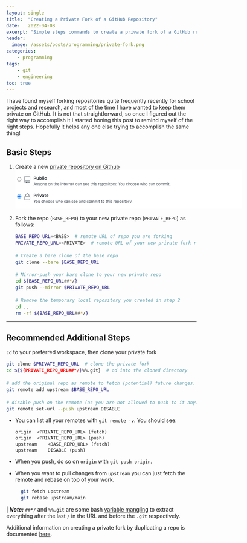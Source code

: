 ```yaml
---
layout: single
title:  "Creating a Private Fork of a GitHub Repository"
date:   2022-04-08
excerpt: "Simple steps commands to create a private fork of a GitHub repository."
header:
  image: /assets/posts/programming/private-fork.png
categories:
    - programming
tags:
    - git
    - engineering
toc: true
---
```


I have found myself forking repositories quite frequently recently for school projects and research, and most of the time I have wanted to keep them private on GitHub. It is not that straightforward, so once I figured out the right way to accomplish it I started honing this post to remind myself of the right steps. Hopefully it helps any one else trying to accomplish the same thing!

## Basic Steps

1. Create a new [private repository on Github](https://help.github.com/articles/creating-a-new-repository/)
   <img src="/assets/posts/programming/private-repo.png" style="max-width:600px">

2. Fork the repo (`BASE_REPO`) to your new private repo (`PRIVATE_REPO`) as follows:

    ```bash
    BASE_REPO_URL=<BASE>  # remote URL of repo you are forking
    PRIVATE_REPO_URL=<PRIVATE>  # remote URL of your new private fork repo

    # Create a bare clone of the base repo
    git clone --bare $BASE_REPO_URL

    # Mirror-push your bare clone to your new private repo
    cd ${BASE_REPO_URL##*/}
    git push --mirror $PRIVATE_REPO_URL

    # Remove the temporary local repository you created in step 2
    cd ..
    rm -rf ${BASE_REPO_URL##*/}
    ```

---

## Recommended Additional Steps

`cd` to your preferred workspace, then clone your private fork

```bash
git clone $PRIVATE_REPO_URL  # clone the private fork
cd ${${PRIVATE_REPO_URL##*/}%%.git}  # cd into the cloned directory

# add the original repo as remote to fetch (potential) future changes.
git remote add upstream $BASE_REPO_URL

# disable push on the remote (as you are not allowed to push to it anyway).
git remote set-url --push upstream DISABLE
```

* You can list all your remotes with `git remote -v`. You should see:

    ```
    origin	<PRIVATE_REPO_URL> (fetch)
    origin	<PRIVATE_REPO_URL> (push)
    upstream	<BASE_REPO_URL> (fetch)
    upstream	DISABLE (push)
    ```
* When you push, do so on `origin` with `git push origin`.

* When you want to pull changes from `upstream` you can just fetch the remote and rebase on top of your work.
  
  ```bash
    git fetch upstream
    git rebase upstream/main
  ```

| ***Note:*** `##*/` and `%%.git` are some bash [variable mangling](https://www.linuxjournal.com/article/8919) to extract everything after the last `/` in the URL and before the `.git` respectively.

Additional information on creating a private fork by duplicating a repo is documented [here](https://help.github.com/articles/duplicating-a-repository/).
